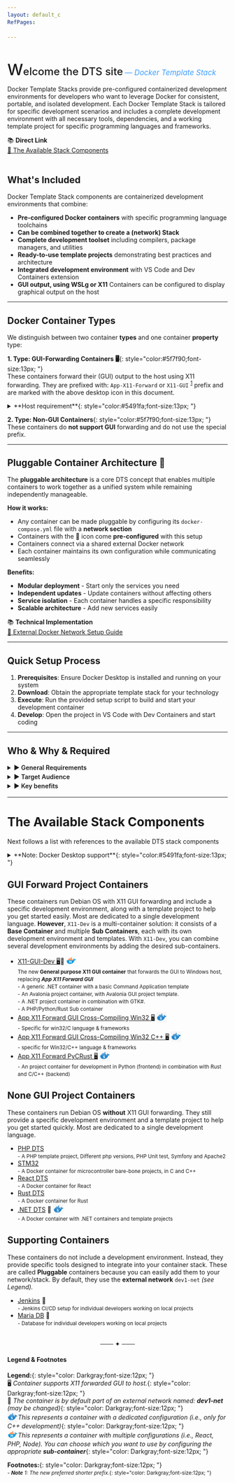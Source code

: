 ```yaml
---
layout: default_c
RefPages:
 
--- 
```


<br>

<span style="font-size: 36px; font-weight: 550;">W</span><span style="font-size: 24px; font-weight: 500;">elcome the DTS site</span> <span style="color: #409EFF; font-style: italic; font-size:17px;"> — Docker Template Stack</span>

Docker Template Stacks provide pre-configured containerized development environments for developers who want to leverage Docker for consistent, portable, and isolated development. Each Docker Template Stack is tailored for specific development scenarios and includes a complete development environment with all necessary tools, dependencies, and a working template project for specific programming languages and frameworks.

<div class="nje-info-box" style="--box-width: 25%;">
📚 <strong>Direct Link </strong><br>
 <a href="https://nicojane.github.io/Docker-Template-Stacks-Home/#the-available-stack-components"> 🔶 The Available Stack Components</a>
</div>

<br>

##  What's Included

Docker Template Stack components are containerized development environments that combine:

- **Pre-configured Docker containers** with specific programming language toolchains
- **Can be combined together to create a (network) Stack**
- **Complete development toolset** including compilers, package managers, and utilities
- **Ready-to-use template projects** demonstrating best practices and architecture
- **Integrated development environment** with VS Code and Dev Containers extension
- **GUI output, using WSLg or X11**  Containers can be configured to display graphical output on the host

---

##  Docker Container Types

We distinguish between two container **types** and one container **property** type:

**1. Type: GUI-Forwarding Containers 🖥️**{: style="color:#5f7f90;font-size:13px; "} <br>
These containers forward their (GUI) output to the host using X11 forwarding. They are prefixed with: `App-X11-Forward` or `X11-GUI` <sup>[1](#note-1)</sup> prefix and are marked with the above desktop icon in this document.

<details>  
  <summary class="clickable-summary">
  <span class="nje-ident" style="--nje-number-of-spaces: 40px;"></span><span  class="summary-icon"></span>
  **Host requirement**{: style="color:#5491fa;font-size:13px; "}
  </summary>
  >   <small> These containers require the **XLaunch** program to be installed on your Windows host.  XLaunch uses the **X11 protocol** to forward the GUI to your host.  Instructions can be found in the **How-to** document of the relevant containers.</small>
</details>

**2. Type: Non-GUI Containers**{: style="color:#5f7f90;font-size:13px; "} <br>
These containers do **not support GUI** forwarding and do not  use the special prefix.

---

## Pluggable Container Architecture 🧩

The **pluggable architecture** is a core DTS concept that enables multiple containers to work together as a unified system while remaining independently manageable.

**How it works:**

- Any container can be made pluggable by configuring its `docker-compose.yml` file with a **network section**
- Containers with the 🧩 icon come **pre-configured** with this setup
- Containers connect via a shared external Docker network
- Each container maintains its own configuration while communicating seamlessly

**Benefits:**

- **Modular deployment** - Start only the services you need
- **Independent updates** - Update containers without affecting others  
- **Service isolation** - Each container handles a specific responsibility
- **Scalable architecture** - Add new services easily

<div class="nje-info-box" style="--box-width: 25%;">
📚 <strong>Technical Implementation </strong><br>
 <a href="https://gist.github.com/NicoJanE/709aacd7f2b3f858dce68ec27038a238"> 🔶 External Docker Network Setup Guide</a>
</div>

---

## Quick Setup Process

1. **Prerequisites**: Ensure Docker Desktop is installed and running on your system
2. **Download**: Obtain the appropriate template stack for your technology
3. **Execute**: Run the provided setup script to build and start your development container
4. **Develop**: Open the project in VS Code with Dev Containers and start coding

---

## Who & Why & Required

<details>
  <summary style="font-size: 1.0em; font-weight: 600; margin-top: 0.1em; margin-bottom: 0.2em;"> &#9654; General Requirements
  </summary>
  
- Have **Docker Desktop** installed and running on your **host**
- **Docker Desktop**  images are tested and supported on the following host operating systems.
  - Supported on Windows✅
  - Supported on Linux❓
  - Supported on macOS❓

</details>

<details>
  <summary style="font-size: 1.0em; font-weight: 600; margin-top: 0.1em; margin-bottom: 0.2em;"> &#9654; Target Audience
  </summary>

- **Cross-platform developers** wanting consistent environments across Windows, macOS, and Linux
- **Teams** requiring identical development environments regardless of host OS
- **Developers** starting new projects and wanting to skip initial setup
- **Students and educators** needing quick access to configured development environments
- **Anyone** who values rapid setup, portability, and completely isolated development environments

</details>

<details>
  <summary style="font-size: 1.0em; font-weight: 600; margin-top: 0.1em; margin-bottom: 0.2em;"> &#9654; Key benefits
  </summary>

- **Rapid Development Setup**
  - Execute a single setup script to build and configure your development container
  - Automatically provision the Docker container with all required tools and dependencies
  - Launch directly into VS Code with Dev Containers and start coding immediately
  - **Time to productivity: Minutes, not hours**

- **Completely Isolated Environment**
  - Each stack runs in its own Docker container with only relevant tools and dependencies
  - Eliminates version conflicts and dependency issues between different projects
  - Provides identical development environment across different operating systems
  - **Zero pollution of your host system**

- **Production-Ready Template Projects**
  - Start with a fully functional template application that demonstrates best practices
  - Includes proper project structure, configuration files, and Docker setup
  - Template can be immediately built, tested, and deployed using containers
  - **Skip the boilerplate and focus on your business logic**

- **True Cross-Platform Development**
  - Develop applications that run identically on Windows, macOS, and Linux
  - Test your applications in production-like containerized environments
  - Use the same development stack regardless of your host operating system
  - **One container, runs everywhere**

</details>


<hr>

# The Available Stack Components

Next follows a list  with references to the available DTS stack components

<details>  
  <summary class="clickable-summary">
  <span class="nje-ident" style="--nje-number-of-spaces: 40px;"></span><span  class="summary-icon"></span>
   **Note: Docker Desktop support**{: style="color:#5491fa;font-size:13px; "}
  </summary>
  >   <small>Although these images were developed on Windows using Docker Desktop, they **should** work on other operating systems with minor changes (e.g., file path formats). This is currently **unverified** — optimistic expectation 😄 </small>
</details>

## GUI Forward Project Containers

These containers run Debian OS with X11 GUI forwarding and include a specific development environment, along with a template project to help you get started easily. Most are dedicated to a single development language. **However**, `X11-Dev` is a multi-container solution: it consists of a **Base Container** and multiple **Sub Containers**, each with its own development environment and templates. With `X11-Dev`, you can combine several development environments by adding the desired sub-containers.

- [X11-GUI-Dev 🖥️](https://nicojane.github.io/X11-GUI-Dev-Template-Stack/)🧩
  <img src=".\assets\images\docker_m.png" alt="Docker Icon" width="24" height="24" style="background: transparent; vertical-align: -6px;" title='Multiple containers'><br>
  <small>The new **General purpose X11 GUI container** that forwards the GUI to Windows host, replacing ***App X11 Forward GUI***  </small><br>
  <small><span class="nje-ident" style="--nje-number-of-spaces: 4px;"/> </small>
  <small> - A generic .NET container with a basic Command Application template</small> <br>
  <small><span class="nje-ident" style="--nje-number-of-spaces: 4px;"/>  </small>
  <small> - An Avalonia project container, with Avalonia GUI project template. </small> <br>
  <small><span class="nje-ident" style="--nje-number-of-spaces: 4px;"/>  </small>
  <small> - A .NET project container in combination with GTK#. </small><br>
  <small><span class="nje-ident" style="--nje-number-of-spaces: 4px;"/>  </small>
  <small> - A PHP/Python/Rust Sub container </small><br>
- [App X11 Forward GUI Cross-Compiling Win32 🖥️](https://nicojane.github.io/APP-X11-Forward-win32-Development-Template-Stack/) 
  <img src=".\assets\images\docker_s.png" alt="Docker Icon" width="24" height="24" style="background: transparent; vertical-align: -6px;" title='Dedicated container'><br>
  <small><span class="nje-ident" style="--nje-number-of-spaces: 4px;"/> </small>
  <small> - Specific for win32/C language & frameworks  </small> <br>
- [App X11 Forward GUI Cross-Compiling Win32 C++ 🖥️](https://nicojane.github.io/APP-X11-Forward-win32-CPP-Development-Template-Stack/)
  <img src=".\assets\images\docker_s.png" alt="Docker Icon" width="24" height="24" style="background: transparent; vertical-align: -6px;" title='Dedicated container' ><br>
  <small><span class="nje-ident" style="--nje-number-of-spaces: 4px;"/>  </small>
  <small> - specific for Win32/C++ language & frameworks  </small> <br>
- [App X11 Forward PyCRust 🖥️](https://nicojane.github.io/APP-X11-Forward-PyCRust-Dev-Template-Stack//)
  <img src=".\assets\images\docker_s.png" alt="Docker Icon" width="24" height="24" style="background: transparent; vertical-align: -6px;" title='Dedicated container'><br>
  <small><span class="nje-ident" style="--nje-number-of-spaces: 4px;"/>  </small>
  <small> - An project container for development in Python (frontend) in combination with Rust and C/C++ (backend)  </small> <br>

## None GUI Project Containers

These containers run Debian OS **without** X11 GUI forwarding. They still provide a specific development environment and a template project to help you get started quickly. Most are dedicated to a single development language.

- [PHP DTS](https://nicojane.github.io/PHP-Development-Template-Stack/)
  <small><span class="nje-ident" style="--nje-number-of-spaces: 4px;"/> </small><br>
  <small> - A PHP template project, Different php versions, PHP Unit test, Symfony and Apache2</small>
- [STM32](https://nicojane.github.io/STM32F4/)
  <small><span class="nje-ident" style="--nje-number-of-spaces: 4px;"/> </small><br>
  <small> - A Docker container for microcontroller bare-bone projects, in C and C++</small>
- [React DTS](https://nicojane.github.io/React-Development-Template-Stack/) 
  <small><span class="nje-ident" style="--nje-number-of-spaces: 4px;"/> </small><br>
  <small> - A Docker container for  React</small>
- [Rust DTS](https://nicojane.github.io/Rust-Development-Template-Stack/)
  <small><span class="nje-ident" style="--nje-number-of-spaces: 4px;"/> </small><br>
  <small> - A Docker container for  Rust</small>
- [.NET DTS](https://nicojane.github.io/NET-Dev-Template-Stack/)  🧩
  <img src=".\assets\images\docker_s.png" alt="Docker Icon" width="24" height="24" style="background: transparent; vertical-align: -6px;" title='Dedicated container' >
  <small><span class="nje-ident" style="--nje-number-of-spaces: 4px;"/> </small><br>
  <small> - A Docker container with .NET containers and template projects</small>

## Supporting Containers

These containers do not include a development environment. Instead, they provide specific tools designed to integrate into your container stack. These are called  **Pluggable** containers because you can easily add them to your network/stack. By default, they use the **external network** `dev1-net` *(see Legend).*

- [Jenkins](https://nicojane.github.io/Jenkins-Development-Stack/) 🧩<br>
  <small><span class="nje-ident" style="--nje-number-of-spaces: 4px;"/> </small>
   <small> - Jenkins CI/CD setup for individual developers working on local projects </small> <br>
- [Maria DB](https://nicojane.github.io/MariaDB/) 🧩<br>
  <small><span class="nje-ident" style="--nje-number-of-spaces: 4px;"/> </small>
   <small> - Database for individual developers working on local projects </small> <br>

<br>
<div align="center"> ─── ✦ ───
</div>

#### Legend & Footnotes

**Legend:**{: style="color: Darkgray;font-size:12px; "} <br>
🖥️  *Container supports X11 forwarded GUI to host.*{: style="color: Darkgray;font-size:12px; "} <br>
🧩  *The container is by default part of an external network named: **dev1-net** (may be changed)*{: style="color: Darkgray;font-size:12px; "} <br>
<img src=".\assets\images\docker_s.png" alt="Docker Icon" width="24" height="24" style="background: transparent; vertical-align: -6px;" title='Dedicated container'>*This represents a container with a dedicated configuration (i.e., only for C++ development)*{: style="color: Darkgray;font-size:12px; "} <br>
<img src=".\assets\images\docker_m.png" alt="Docker Icon" width="24" height="24" style="background: transparent; vertical-align: -6px;" title='Multiple containers'>*This represents a container with multiple configurations (i.e., React, PHP, Node). You can choose which you want to use by configuring the appropriate **sub-container***{: style="color: Darkgray;font-size:12px; "} <br>


**Footnotes:**{: style="color: Darkgray;font-size:12px; "} <br>
<small> - <a name="note-1"></a> ***Note** 1: The new preferred shorter prefix.*{: style="color: Darkgray;font-size:12px; "} </small>
